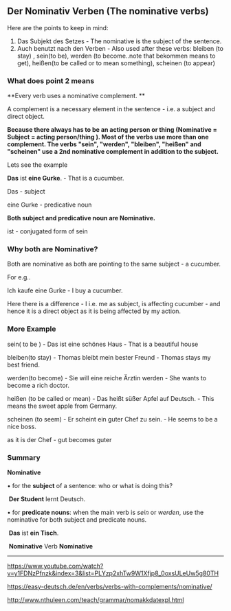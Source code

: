 ## Der Nominativ Verben (The nominative verbs)

Here are the points to keep in mind:

1. Das Subjekt des Setzes - The nominative is the subject of the sentence.
2. Auch benutzt nach den Verben - Also used after these verbs:
   bleiben (to stay) , sein(to be), werden (to become..note that bekommen means to get), heißen(to be called or to mean something), scheinen (to appear)

### What does point 2 means

**Every verb uses a nominative complement. **

A complement is a necessary element in the sentence - i.e. a subject and direct object.

**Because there always has to be an acting person or thing (Nominative = Subject = acting person/thing ). Most of the verbs use more than one complement. The verbs "sein", "werden", "bleiben", "heißen" and "scheinen" use a 2nd nominative complement in addition to the subject.**

Lets see the example

**Das** ist **eine Gurke**. - That is a cucumber.

Das - subject

eine Gurke - predicative noun

**Both subject and predicative noun are Nominative.**

ist - conjugated form of sein

### Why both are Nominative?

Both are nominative as both are pointing to the same subject - a cucumber.

For e.g..

Ich kaufe eine Gurke - I buy a cucumber.

Here there is a difference - I i.e. me as subject, is affecting cucumber - and hence it is a direct object as it is being affected by my action.

### More Example

sein( to be ) - Das ist eine schönes Haus - That is a beautiful house

bleiben(to stay) - Thomas bleibt mein bester Freund - Thomas stays my best friend.

werden(to become) - Sie will eine reiche Ärztin werden - She wants to become a rich doctor.

heißen (to be called or mean) - Das heißt süßer Apfel auf Deutsch. - This means the sweet apple from Germany.

scheinen (to seem) - Er scheint ein guter Chef zu sein. - He seems to be a nice boss.

as it is der Chef - gut becomes guter

### Summary

**Nominative**

   • for the **subject** of a sentence: who or what is doing this?

​	**Der Student** lernt Deutsch. 

   • for **predicate nouns**: when the main verb is *sein* or *werden*, use the nominative for both subject and predicate nouns.

​	**Das** ist **ein Tisch**.

​	**Nominative** Verb **Nominative**

****



https://www.youtube.com/watch?v=y1FDNzPfnzk&index=3&list=PLYzp2xhTw9W1Xfjp8_0oxsULeUw5g80TH

https://easy-deutsch.de/en/verbs/verbs-with-complements/nominative/

http://www.nthuleen.com/teach/grammar/nomakkdatexpl.html